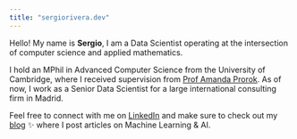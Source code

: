```yaml
---
title: "sergiorivera.dev"
---
```


Hello! My name is <strong>Sergio</strong>, I am a Data Scientist operating at the intersection of computer science and applied mathematics.

I hold an MPhil in Advanced Computer Science from the University of Cambridge, where I received supervision from [Prof Amanda Prorok](https://www.cst.cam.ac.uk/people/asp45). As of now, I work as a Senior Data Scientist for a large international consulting firm in Madrid.

Feel free to connect with me on [LinkedIn](https://www.linkedin.com/in/sergioriveralopez/) and make sure to check out my [blog](/blog) ✨ where I post articles on Machine Learning & AI.
